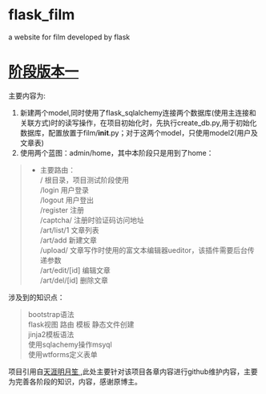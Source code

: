 # flask_film
a website for film developed by flask

# [阶段版本一](https://github.com/chistoiy/flask_film/tree/3d25a5608ced63ad7af61ee4ff78c8826ff87a49)

主要内容为:
1. 新建两个model,同时使用了flask_sqlalchemy连接两个数据库(使用主连接和关联方式)时的读写操作，在项目初始化时，先执行create_db.py,用于初始化数据库，配置放置于film/__init__.py；对于这两个model，只使用model2(用户及文章表)
2. 使用两个蓝图：admin/home，其中本阶段只是用到了home：
> *   主要路由：  
/ 根目录，项目测试阶段使用  
/login 用户登录    
/logout 用户登出  
/register 注册  
/captcha/ 注册时验证码访问地址  
/art/list/1 文章列表  
/art/add 新建文章  
/upload/ 文章写作时使用的富文本编辑器ueditor，该插件需要后台传递参数  
/art/edit/[id] 编辑文章  
/art/del/[id] 删除文章  


涉及到的知识点：
> bootstrap语法  
flask视图 路由 模板 静态文件创建  
jinja2模板语法  
使用sqlachemy操作msyql  
使用wtforms定义表单  

项目引用自[天涯明月笙 ](https://www.jianshu.com/p/9e44acf19513) ,此处主要针对该项目各章内容进行github维护内容，主要为完善各阶段的知识，内容，感谢原博主。
